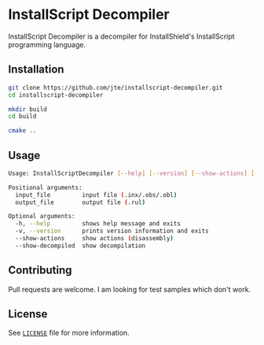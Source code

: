 # InstallScript Decompiler

InstallScript Decompiler is a decompiler for InstallShield's InstallScript programming language.

## Installation

```bash
git clone https://github.com/jte/installscript-decompiler.git
cd installscript-decompiler

mkdir build
cd build

cmake ..
```

## Usage

```bash
Usage: InstallScriptDecompiler [--help] [--version] [--show-actions] [--show-decompiled] input_file output_file

Positional arguments:
  input_file         input file (.inx/.obs/.obl)
  output_file        output file (.rul)

Optional arguments:
  -h, --help         shows help message and exits
  -v, --version      prints version information and exits
  --show-actions     show actions (disassembly)
  --show-decompiled  show decompilation
```

## Contributing

Pull requests are welcome. I am looking for test samples which don't work.

## License

See [`LICENSE`](LICENSE) file for more information.
